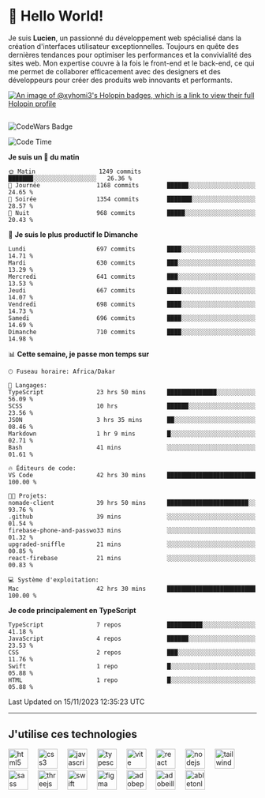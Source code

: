 # 👋 Hello World!

Je suis **Lucien**, un passionné du développement web spécialisé dans la création d'interfaces utilisateur exceptionnelles. Toujours en quête des dernières tendances pour optimiser les performances et la convivialité des sites web. Mon expertise couvre à la fois le front-end et le back-end, ce qui me permet de collaborer efficacement avec des designers et des développeurs pour créer des produits web innovants et performants.

[![An image of @xyhomi3's Holopin badges, which is a link to view their full Holopin profile](https://holopin.me/xyhomi3)](https://holopin.io/@xyhomi3)

##

![CodeWars Badge](https://www.codewars.com/users/xyhomi3/badges/small)

<!--START_SECTION:waka-->
![Code Time](http://img.shields.io/badge/Code%20Time-249%20hrs%201%20min-blue)

**Je suis un 🐤 du matin** 

```text
🌞 Matin                  1249 commits        ███████░░░░░░░░░░░░░░░░░░   26.36 % 
🌆 Journée                1168 commits        ██████░░░░░░░░░░░░░░░░░░░   24.65 % 
🌃 Soirée                 1354 commits        ███████░░░░░░░░░░░░░░░░░░   28.57 % 
🌙 Nuit                   968 commits         █████░░░░░░░░░░░░░░░░░░░░   20.43 % 
```
📅 **Je suis le plus productif le Dimanche** 

```text
Lundi                    697 commits         ████░░░░░░░░░░░░░░░░░░░░░   14.71 % 
Mardi                    630 commits         ███░░░░░░░░░░░░░░░░░░░░░░   13.29 % 
Mercredi                 641 commits         ███░░░░░░░░░░░░░░░░░░░░░░   13.53 % 
Jeudi                    667 commits         ████░░░░░░░░░░░░░░░░░░░░░   14.07 % 
Vendredi                 698 commits         ████░░░░░░░░░░░░░░░░░░░░░   14.73 % 
Samedi                   696 commits         ████░░░░░░░░░░░░░░░░░░░░░   14.69 % 
Dimanche                 710 commits         ████░░░░░░░░░░░░░░░░░░░░░   14.98 % 
```


📊 **Cette semaine, je passe mon temps sur** 

```text
🕑︎ Fuseau horaire: Africa/Dakar

💬 Langages: 
TypeScript               23 hrs 50 mins      ██████████████░░░░░░░░░░░   56.09 % 
SCSS                     10 hrs              ██████░░░░░░░░░░░░░░░░░░░   23.56 % 
JSON                     3 hrs 35 mins       ██░░░░░░░░░░░░░░░░░░░░░░░   08.46 % 
Markdown                 1 hr 9 mins         █░░░░░░░░░░░░░░░░░░░░░░░░   02.71 % 
Bash                     41 mins             ░░░░░░░░░░░░░░░░░░░░░░░░░   01.61 % 

🔥 Éditeurs de code: 
VS Code                  42 hrs 30 mins      █████████████████████████   100.00 % 

🐱‍💻 Projets: 
nomade-client            39 hrs 50 mins      ███████████████████████░░   93.76 % 
.github                  39 mins             ░░░░░░░░░░░░░░░░░░░░░░░░░   01.54 % 
firebase-phone-and-passwo33 mins             ░░░░░░░░░░░░░░░░░░░░░░░░░   01.32 % 
upgraded-sniffle         21 mins             ░░░░░░░░░░░░░░░░░░░░░░░░░   00.85 % 
react-firebase           21 mins             ░░░░░░░░░░░░░░░░░░░░░░░░░   00.83 % 

💻 Système d'exploitation: 
Mac                      42 hrs 30 mins      █████████████████████████   100.00 % 
```

**Je code principalement en TypeScript** 

```text
TypeScript               7 repos             ██████████░░░░░░░░░░░░░░░   41.18 % 
JavaScript               4 repos             ██████░░░░░░░░░░░░░░░░░░░   23.53 % 
CSS                      2 repos             ███░░░░░░░░░░░░░░░░░░░░░░   11.76 % 
Swift                    1 repo              █░░░░░░░░░░░░░░░░░░░░░░░░   05.88 % 
HTML                     1 repo              █░░░░░░░░░░░░░░░░░░░░░░░░   05.88 % 
```




 Last Updated on 15/11/2023 12:35:23 UTC
<!--END_SECTION:waka-->
---

## J'utilise ces technologies

<div align="left">
  <img src="https://skillicons.dev/icons?i=html" height="40" alt="html5 logo"  />
  <img width="12" />
  <img src="https://skillicons.dev/icons?i=css" height="40" alt="css3 logo"  />
  <img width="12" />
  <img src="https://skillicons.dev/icons?i=js" height="40" alt="javascript logo"  />
  <img width="12" />
  <img src="https://skillicons.dev/icons?i=ts" height="40" alt="typescript logo"  />
  <img width="12" />
  <img src="https://skillicons.dev/icons?i=vite" height="40" alt="vite logo"  />
  <img width="12" />
  <img src="https://skillicons.dev/icons?i=react" height="40" alt="react logo"  />
  <img width="12" />
  <img src="https://cdn.jsdelivr.net/gh/devicons/devicon/icons/nodejs/nodejs-original.svg" height="40" alt="nodejs logo"  />
  <img width="12" />
  <img src="https://skillicons.dev/icons?i=tailwind" height="40" alt="tailwindcss logo"  />
  <img width="12" />
  <img src="https://skillicons.dev/icons?i=sass" height="40" alt="sass logo"  />
  <img width="12" />
  <img src="https://skillicons.dev/icons?i=threejs" height="40" alt="threejs logo"  />
  <img width="12" />
  <img src="https://skillicons.dev/icons?i=swift" height="40" alt="swift logo"  />
  <img width="12" />
  <img src="https://skillicons.dev/icons?i=figma" height="40" alt="figma logo"  />
  <img width="12" />
  <img src="https://skillicons.dev/icons?i=ps" height="40" alt="adobephotoshop logo"  />
  <img width="12" />
  <img src="https://skillicons.dev/icons?i=ai" height="40" alt="adobeillustrator logo"  />
  <img width="12" />
  <img src="https://skillicons.dev/icons?i=ableton" height="40" alt="abletonlive logo"  />
</div>



